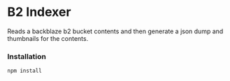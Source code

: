 # B2 Indexer

Reads a backblaze b2 bucket contents and then generate a json dump and thumbnails for the contents.

### Installation

```
npm install
```

###